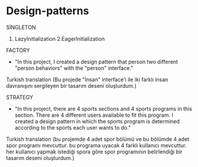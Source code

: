 # Design-patterns

SİNGLETON

1. LazyInitialization
2.Eagerlnitialization

FACTORY

- "In this project, I created a design pattern that person two different "person behaviors" with the "person" interface."

Turkish translation
(Bu projede "İnsan" interface'i ile iki farklı insan davranışını sergileyen bir tasarım deseni oluşturdum.)

STRATEGY

- "In this project, there are 4 sports sections and 4 sports programs in this section. There are 4 different users available to fit this program. I created a design pattern in which the sports program is determined according to the sports each user wants to do."

Turkish translation
(bu projemde 4 adet spor bölümü ve bu bölümde 4 adet spor programı mevcuttur. bu programa uyacak 4 farklı kullanıcı mevcuttur. her kullanıcı yapmak istediği spora göre spor programının belirlendiği bir tasarım deseni oluşturdum.)
